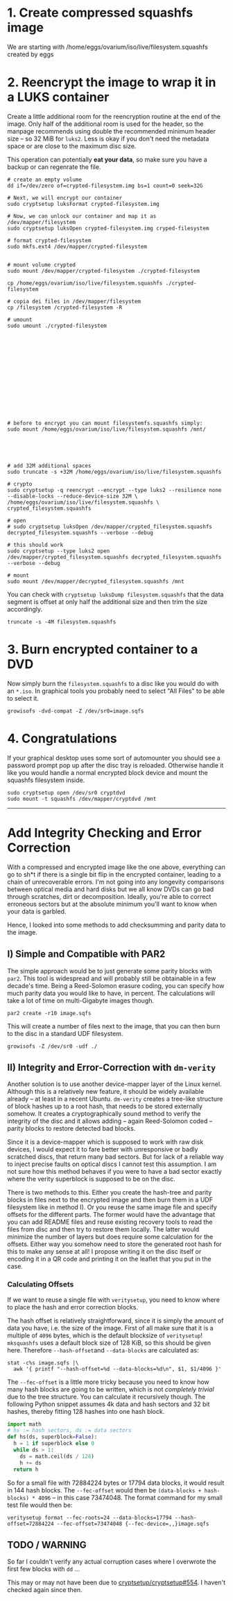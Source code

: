 # 1. Create compressed squashfs image

We are starting with /home/eggs/ovarium/iso/live/filesystem.squashfs created by eggs

# 2. Reencrypt the image to wrap it in a LUKS container

Create a little additional room for the reencryption routine at the end of the image. Only half of the additional room is used for the header, so the manpage recommends using double the recommended minimum header size – so 32 MiB for `luks2`. Less is okay if you don't need the metadata space or are close to the maximum disc size.

This operation can potentially **eat your data**, so make sure you have a backup or can regenrate the file.

    # create an empty volume
    dd if=/dev/zero of=crypted-filesystem.img bs=1 count=0 seek=32G

    # Next, we will encrypt our container
    sudo cryptsetup luksFormat crypted-filesystem.img 

    # Now, we can unlock our container and map it as /dev/mapper/filesystem
    sudo cryptsetup luksOpen crypted-filesystem.img cryped-filesystem

    # format crypted-filesystem
    sudo mkfs.ext4 /dev/mapper/crypted-filesystem


    # mount volume crypted
    sudo mount /dev/mapper/crypted-filesystem ./crypted-filesystem

    cp /home/eggs/ovarium/iso/live/filesystem.squashfs ./crypted-filesystem

    # copia dei files in /dev/mapper/filesystem 
    cp /filesystem /crypted-filesystem -R

    # umount
    sudo umount ./crypted-filesystem 















    # before to encrypt you can mount filesystemfs.squashfs simply:
    sudo mount /home/eggs/ovarium/iso/live/filesystem.squashfs /mnt/





    # add 32M additional spaces
    sudo truncate -s +32M /home/eggs/ovarium/iso/live/filesystem.squashfs

    # crypto
    sudo cryptsetup -q reencrypt --encrypt --type luks2 --resilience none --disable-locks --reduce-device-size 32M \
    /home/eggs/ovarium/iso/live/filesystem.squashfs \
    crypted_filesystem.squashfs

    # open 
    # sudo cryptsetup luksOpen /dev/mapper/crypted_filesystem.squashfs decrypted_filesystem.squashfs --verbose --debug

    # this should work
    sudo cryptsetup --type luks2 open /dev/mapper/crypted_filesystem.squashfs decrypted_filesystem.squashfs --verbose --debug

    # mount
    sudo mount /dev/mapper/decrypted_filesystem.squashfs /mnt

You can check with `cryptsetup luksDump filesystem.squashfs` that the data segment is offset at only half the additional size and then trim the size accordingly.

    truncate -s -4M filesystem.squashfs

# 3. Burn encrypted container to a DVD

Now simply burn the `filesystem.squashfs` to a disc like you would do with an `*.iso`. In graphical tools you probably need to select "All Files" to be able to select it.

    growisofs -dvd-compat -Z /dev/sr0=image.sqfs

# 4. Congratulations

If your graphical desktop uses some sort of automounter you should see a password prompt pop up after the disc tray is reloaded. Otherwise handle it like you would handle a normal encrypted block device and mount the squashfs filesystem inside.

    sudo cryptsetup open /dev/sr0 cryptdvd
    sudo mount -t squashfs /dev/mapper/cryptdvd /mnt

---

# Add Integrity Checking and Error Correction

With a compressed and encrypted image like the one above, everything can go to sh\*t if there is a single bit flip in the encrypted container, leading to a chain of unrecoverable errors. I'm not going into any longevity comparisons between optical media and hard disks but we all know DVDs can go bad through scratches, dirt or decomposition. Ideally, you're able to correct erroneous sectors but at the absolute minimum you'll want to know when your data is garbled.

Hence, I looked into some methods to add checksumming and parity data to the image.

## I) Simple and Compatible with PAR2

The simple approach would be to just generate some parity blocks with `par2`. This tool is widespread and will probably still be obtainable in a few decade's time. Being a Reed-Solomon erasure coding, you can specify how much parity data you would like to have, in percent. The calculations will take a lot of time on multi-Gigabyte images though.

    par2 create -r10 image.sqfs

This will create a number of files next to the image, that you can then burn to the disc in a standard UDF filesystem.

    growisofs -Z /dev/sr0 -udf ./

## II) Integrity and Error-Correction with `dm-verity`

Another solution is to use another device-mapper layer of the Linux kernel. Although this is a relatively new feature, it should be widely available already – at least in a recent Ubuntu. `dm-verity` creates a tree-like structure of block hashes up to a root hash, that needs to be stored externally somehow. It creates a cryptographically sound method to verify the integrity of the disc and it allows adding – again Reed-Solomon coded – parity blocks to restore detected bad blocks.

Since it is a device-mapper which is supposed to work with raw disk devices, I would expect it to fare better with unresponsive or badly scratched discs, that return many bad sectors. But for lack of a reliable way to inject precise faults on optical discs I cannot test this assumption. I am not sure how this method behaves if you were to have a bad sector exactly where the verity superblock is supposed to be on the disc.

There is two methods to this. Either you create the hash-tree and parity blocks in files next to the encrypted image and then burn them in a UDF filesystem like in method I). Or you reuse the same image file and specify offsets for the different parts. The former would have the advantage that you can add README files and reuse existing recovery tools to read the files from disc and then try to restore them locally. The latter would minimize the number of layers but does require some calculation for the offsets. Either way you somehow need to store the generated root  hash for this to make any sense at all! I propose writing it on the disc itself or encoding it in a QR code and printing it on the leaflet that you put in the case.

### Calculating Offsets

If we want to reuse a single file with `veritysetup`, you need to know where to place the hash and error correction blocks.

The hash offset is relatively straightforward, since it is simply the amount of data you have, i.e. the size of the image. First of all make sure that it is a multiple of `4096` bytes, which is the default blocksize of `veritysetup`! `mksquashfs` uses a default block size of 128 KiB, so this should be given here. Therefore `--hash-offset`and `--data-blocks` are calculated as:

    stat -c%s image.sqfs |\
      awk '{ printf "--hash-offset=%d --data-blocks=%d\n", $1, $1/4096 }'

The `--fec-offset` is a little more tricky because you need to know how many hash blocks are going to be written, which is not *completely trivial* due to the tree structure. You can calculate it recursively though. The following Python snippet assumes 4k data and hash sectors and 32 bit hashes, thereby fitting 128 hashes into one hash block.

```python
import math
# hs := hash sectors, ds := data sectors
def hs(ds, superblock=False):
  h = 1 if superblock else 0
  while ds > 1:
    ds = math.ceil(ds / 128)
    h += ds
  return h
```

So for a small file with 72884224 bytes or 17794 data blocks, it would result in 144 hash blocks. The `--fec-offset` would then be `(data-blocks + hash-blocks) * 4096` – in this case 73474048. The format command for my small test file would then be:

    veritysetup format --fec-roots=24 --data-blocks=17794 --hash-offset=72884224 --fec-offset=73474048 {--fec-device=,,}image.sqfs

## TODO / WARNING

So far I couldn't verify any actual corruption cases where I overwrote the first few blocks with `dd` ...

This may or may not have been due to [cryptsetup/cryptsetup#554](https://gitlab.com/cryptsetup/cryptsetup/-/issues/554). I haven't checked again since then.